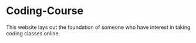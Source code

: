 # Coding-Course

This website lays out the foundation of someone who have interest in taking coding classes online. 
